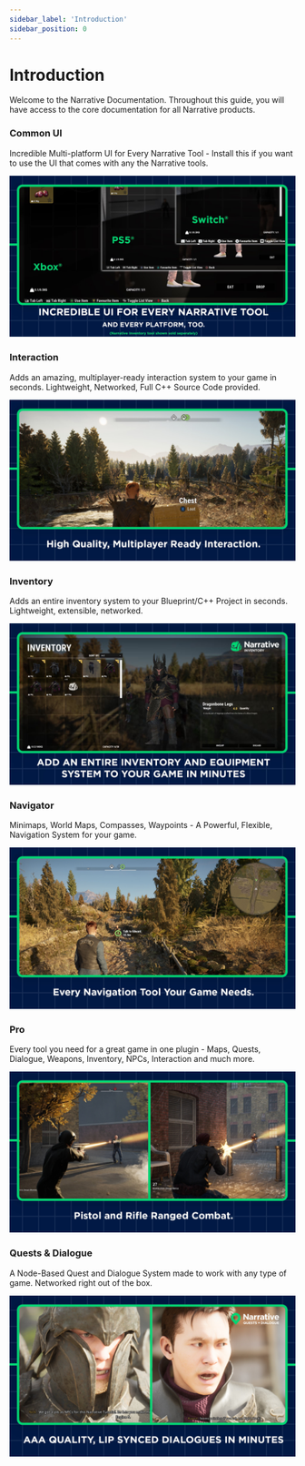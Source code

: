 ```yaml
---
sidebar_label: 'Introduction'
sidebar_position: 0
---
```


# Introduction

Welcome to the Narrative Documentation. Throughout this guide, you will have access to the core documentation for all Narrative products.

### Common UI
Incredible Multi-platform UI for Every Narrative Tool - Install this if you want to use the UI that comes with any the Narrative tools.

![narrative-commonui.jpg](/img/narrative-commonui.jpg)

### Interaction
Adds an amazing, multiplayer-ready interaction system to your game in seconds. Lightweight, Networked, Full C++ Source Code provided.

![narrative-interaction.jpg](/img/narrative-interaction.jpg)

### Inventory
Adds an entire inventory system to your Blueprint/C++ Project in seconds. Lightweight, extensible, networked.

![narrative-inventory.jpg](/img/narrative-inventory.jpg)

### Navigator
Minimaps, World Maps, Compasses, Waypoints - A Powerful, Flexible, Navigation System for your game.

![narrative-navigation.jpg](/img/narrative-navigation.jpg)

### Pro
Every tool you need for a great game in one plugin - Maps, Quests, Dialogue, Weapons, Inventory, NPCs, Interaction and much more.

![narrative-pro.jpg](/img/narrative-pro.jpg)

### Quests & Dialogue
A Node-Based Quest and Dialogue System made to work with any type of game. Networked right out of the box.

![narrative-quests-dialogue.jpg](/img/narrative-quests-dialogue.jpg)